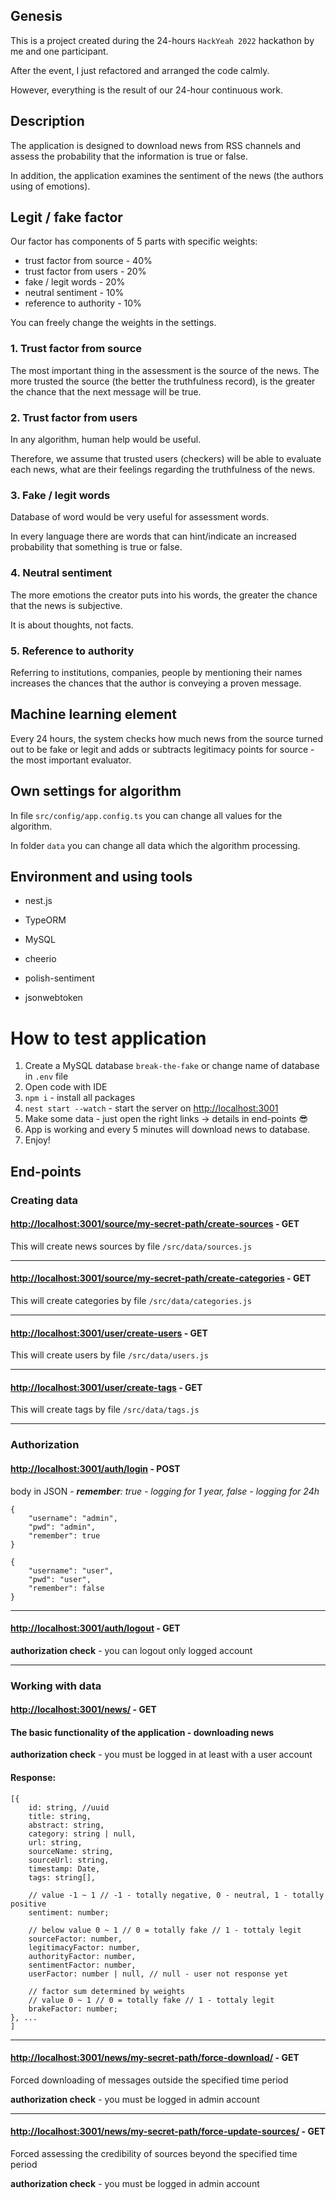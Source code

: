 ## Genesis
This is a project created during the 24-hours `HackYeah 2022` hackathon by me and one participant.

After the event, I just refactored and arranged the code calmly.

However, everything is the result of our 24-hour continuous work.

## Description

The application is designed to download news from RSS channels and assess the probability that the information is true or false.

In addition, the application examines the sentiment of the news (the authors using of emotions).

## Legit / fake factor
Our factor has components of 5 parts with specific weights:
- trust factor from source - 40%
- trust factor from users - 20%
- fake / legit words - 20%
- neutral sentiment - 10%
- reference to authority - 10%

You can freely change the weights in the settings.

### 1. Trust factor from source
The most important thing in the assessment is the source of the news.
The more trusted the source (the better the truthfulness record), is the greater the chance that the next message will be true.

### 2. Trust factor from users
In any algorithm, human help would be useful.

Therefore, we assume that trusted users (checkers) will be able to evaluate each news, what are their feelings regarding the truthfulness of the news.

### 3. Fake / legit words
Database of word would be very useful for assessment words.

In every language there are words that can hint/indicate an increased probability that something is true or false.

### 4. Neutral sentiment
The more emotions the creator puts into his words, the greater the chance that the news is subjective.

It is about thoughts, not facts.

### 5. Reference to authority
Referring to institutions, companies, people by mentioning their names increases the chances that the author is conveying a proven message.

## Machine learning element
Every 24 hours, the system checks how much news from the source turned out to be fake or legit and adds or subtracts legitimacy points for source - the most important evaluator.

## Own settings for algorithm
In file `src/config/app.config.ts` you can change all values for the algorithm.

In folder `data` you can change all data which the algorithm processing.

## Environment and using tools

- nest.js
- TypeORM
- MySQL


- cheerio
- polish-sentiment
- jsonwebtoken

# How to test application
1. Create a MySQL database `break-the-fake` or change name of database in `.env` file
2. Open code with IDE
3. `npm i` - install all packages
4. `nest start --watch` - start the server on [http://localhost:3001](http://localhost:3001)
5. Make some data - just open the right links -> details in end-points 😎
6. App is working and every 5 minutes will download news to database.
7. Enjoy!

## End-points

### Creating data
#### [http://localhost:3001/source/my-secret-path/create-sources](http://localhost:3001/source/my-secret-path/create-sources) - GET
This will create news sources by file `/src/data/sources.js`

---

#### [http://localhost:3001/source/my-secret-path/create-categories](http://localhost:3001/source/my-secret-path/create-categories) - GET
This will create categories by file `/src/data/categories.js`

---

#### [http://localhost:3001/user/create-users](http://localhost:3001/user/create-users) - GET
This will create users by file `/src/data/users.js`

---

#### [http://localhost:3001/user/create-tags](http://localhost:3001/user/create-tags) - GET
This will create tags by file `/src/data/tags.js`

---
### Authorization


#### [http://localhost:3001/auth/login](http://localhost:3001/auth/login) - POST

body in JSON - _**remember**: true - logging for 1 year, false - logging for 24h_
````
{
	"username": "admin",
	"pwd": "admin",
	"remember": true
}
````
````
{
	"username": "user",
	"pwd": "user",
	"remember": false
}
````
---
#### [http://localhost:3001/auth/logout](http://localhost:3001/auth/logout) - GET

**authorization check** - you can logout only logged account

---

### Working with data

#### [http://localhost:3001/news/](http://localhost:3001/news/) - GET

#### The basic functionality of the application - downloading news
**authorization check** - you must be logged in at least with a user account

#### Response:
````
[{
    id: string, //uuid
    title: string,
    abstract: string,
    category: string | null,
    url: string,
    sourceName: string,
    sourceUrl: string,
    timestamp: Date,
    tags: string[],
    
    // value -1 ~ 1 // -1 - totally negative, 0 - neutral, 1 - totally positive
    sentiment: number;
    
    // below value 0 ~ 1 // 0 = totally fake // 1 - tottaly legit
    sourceFactor: number,
    legitimacyFactor: number,
    authorityFactor: number,
    sentimentFactor: number,
    userFactor: number | null, // null - user not response yet
    
    // factor sum determined by weights
    // value 0 ~ 1 // 0 = totally fake // 1 - tottaly legit
    brakeFactor: number;
}, ...
]
````

---

#### [http://localhost:3001/news/my-secret-path/force-download/](http://localhost:3001/news/my-secret-path/force-download/) - GET
Forced downloading of messages outside the specified time period

**authorization check** - you must be logged in admin account

---

#### [http://localhost:3001/news/my-secret-path/force-update-sources/](http://localhost:3001/news/my-secret-path/force-update-sources/) - GET

Forced assessing the credibility of sources beyond the specified time period

**authorization check** - you must be logged in admin account